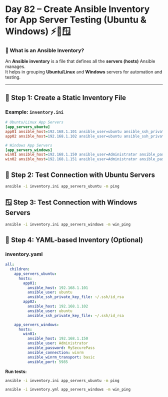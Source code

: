 # Day 82 – Create Ansible Inventory for App Server Testing (Ubuntu & Windows) ⚡🐧🪟

### 🔎 What is an Ansible Inventory?
An **Ansible inventory** is a file that defines all the **servers (hosts)** Ansible manages.  
It helps in grouping **Ubuntu/Linux** and **Windows** servers for automation and testing.

---

## 🐧 Step 1: Create a Static Inventory File

### Example: `inventory.ini`
```ini
# Ubuntu/Linux App Servers
[app_servers_ubuntu]
app01 ansible_host=192.168.1.101 ansible_user=ubuntu ansible_ssh_private_key_file=~/.ssh/id_rsa
app02 ansible_host=192.168.1.102 ansible_user=ubuntu ansible_ssh_private_key_file=~/.ssh/id_rsa

# Windows App Servers
[app_servers_windows]
win01 ansible_host=192.168.1.150 ansible_user=Administrator ansible_password=MySecurePass ansible_connection=winrm ansible_winrm_transport=basic ansible_port=5985
win02 ansible_host=192.168.1.151 ansible_user=Administrator ansible_password=MySecurePass ansible_connection=winrm ansible_winrm_transport=basic ansible_port=5985
```

## 🐧 Step 2: Test Connection with Ubuntu Servers
```bash
ansible -i inventory.ini app_servers_ubuntu -m ping
```
## 🪟 Step 3: Test Connection with Windows Servers
```bash
ansible -i inventory.ini app_servers_windows -m win_ping
```
## 🐧 Step 4: YAML-based Inventory (Optional)
### inventory.yaml
```yaml
all:
  children:
    app_servers_ubuntu:
      hosts:
        app01:
          ansible_host: 192.168.1.101
          ansible_user: ubuntu
          ansible_ssh_private_key_file: ~/.ssh/id_rsa
        app02:
          ansible_host: 192.168.1.102
          ansible_user: ubuntu
          ansible_ssh_private_key_file: ~/.ssh/id_rsa

    app_servers_windows:
      hosts:
        win01:
          ansible_host: 192.168.1.150
          ansible_user: Administrator
          ansible_password: MySecurePass
          ansible_connection: winrm
          ansible_winrm_transport: basic
          ansible_port: 5985

```
**Run tests:**
```bash
ansible -i inventory.ini app_servers_ubuntu -m ping

ansible -i inventory.yml app_servers_windows -m win_ping
```
